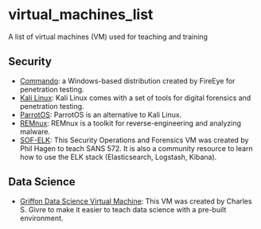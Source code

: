 # virtual_machines_list
A list of virtual machines (VM) used for teaching and training

## Security
* [Commando](https://github.com/fireeye/commando-vm): a Windows-based distribution created by FireEye for penetration testing.
* [Kali Linux](https://www.osboxes.org/kali-linux/): Kali Linux comes with a set of tools for digital forensics and penetration testing.
* [ParrotOS](https://www.osboxes.org/parrot-security-os/): ParrotOS is an alternative to Kali Linux. 
* [REMnux](https://remnux.org/): REMnux is a toolkit for reverse-engineering and analyzing malware.
* [SOF-ELK](https://github.com/philhagen/sof-elk): This Security Operations and Forensics VM was created by Phil Hagen to teach SANS 572. It is also a community resource to learn how to use the ELK stack (Elasticsearch, Logstash, Kibana).  

## Data Science
* [Griffon Data Science Virtual Machine](https://github.com/gtkcyber/griffon-vm): This VM was created by Charles S. Givre to make it easier to teach data science with a pre-built environment. 
